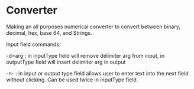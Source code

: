 # Converter
Making an all purposes numerical converter to convert between binary, decimal, hex, base 64, and Strings.

Input field commands:

 -d=arg : in inputType field will remove delimiter arg from input, in outputType field will insert delimiter arg in output

 -n- : in input or output type field allows user to enter text into the next field without clicking. 
 Can be used twice in inputType field.
